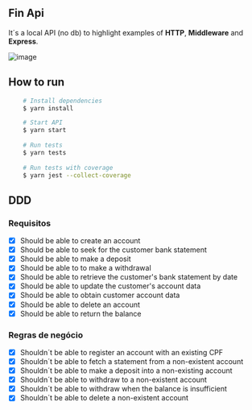 ## Fin Api

It´s a local API (no db) to highlight examples of **HTTP**, **Middleware** and **Express**.

![image](https://img.shields.io/badge/Node.js-43853D?style=for-the-badge&logo=node.js&logoColor=white)

## How to run
```bash
    # Install dependencies
    $ yarn install

    # Start API
    $ yarn start
    
    # Run tests
    $ yarn tests
    
    # Run tests with coverage
    $ yarn jest --collect-coverage
```

## DDD

### Requisitos
- [x] Should be able to create an account
- [x] Should be able to seek for the customer bank statement
- [x] Should be able to make a deposit
- [x] Should be able to to make a withdrawal
- [x] Should be able to retrieve the customer's bank statement by date
- [x] Should be able to update the customer's account data
- [x] Should be able to obtain customer account data
- [x] Should be able to delete an account
- [x] Should be able to return the balance

### Regras de negócio
- [x] Shouldn´t be able to register an account with an existing CPF
- [x] Shouldn´t be able to fetch a statement from a non-existent account
- [x] Shouldn´t be able to make a deposit into a non-existing account
- [x] Shouldn´t be able to withdraw to a non-existent account
- [x] Shouldn´t be able to withdraw when the balance is insufficient
- [x] Shouldn´t be able to delete a non-existent account
